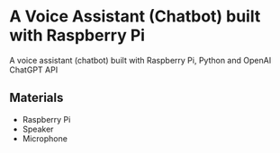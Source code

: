 # A Voice Assistant (Chatbot) built with Raspberry Pi

A voice assistant (chatbot) built with Raspberry Pi, Python and OpenAI ChatGPT API

## Materials 

* Raspberry Pi
* Speaker
* Microphone 


